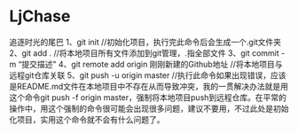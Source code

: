 # LjChase
追逐时光的尾巴
1、git init //初始化项目，执行完此命令后会生成一个.git文件夹
2、git add . //将本地项目所有文件添加到git管理，.指全部文件
3、git commit -m “提交描述"
4、git remote add origin 刚刚新建的Github地址 //将本地项目与远程git仓库关联
5、git push -u origin master //执行此命令如果出现错误，应该是README.md文件在本地项目中不存在从而导致冲突，我的一贯解决办法就是用这个命令git push -f origin master，强制将本地项目push到远程仓库。在平常的操作中，用这个强制的命令很可能会出现很多问题，建议不要用，不过此处是初始化项目，实用这个命令就不会有什么问题了。
